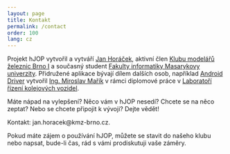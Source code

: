 ```yaml
---
layout: page
title: Kontakt
permalink: /contact
order: 100
lang: cz
---
```


Projekt hJOP vytvořil a vytváří [Jan Horáček](http://apophis.cz/), aktivní člen
[Klubu modelářů železnic Brno I](http://kmz-brno.cz/) a současný student
[Fakulty informatiky Masarykovy univerzity](http://fi.muni.cz/). Přidružené
aplikace bývají dílem dalších osob, například [Android Driver](/androidDriver)
vytvořil [Ing. Miroslav Mařík](http://is.mendelu.cz/lide/clovek.pl?id=43049)
v rámci diplomové práce v [Laboratoří řízení kolejových
vozidel](http://lrkv.pef.mendelu.cz/).

Máte nápad na vylepšení? Něco vám v hJOP nesedí? Chcete se na něco zeptat? Nebo
se chcete připojit k vývoji? Dejte vědět!

Kontakt: jan.horacek<span style="display: none;">spam</span>@kmz-brno.cz.

Pokud máte zájem o používání hJOP, můžete se stavit do našeho klubu nebo
napsat, bude-li čas, rád s vámi prodiskutuji vaše záměry.

